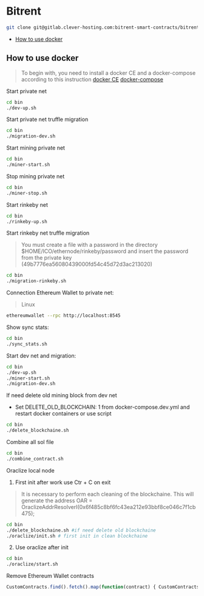 # Bitrent
```bash
git clone git@gitlab.clever-hosting.com:bitrent-smart-contracts/bitrent-smart-contracts.git
```
- [How to use docker](#how-to-use-docker)

## How to use docker
> To begin with, you need to install a docker CE and a docker-compose according to this instruction 
> [docker CE](https://docs.docker.com/engine/installation/)
> [docker-compose](https://docs.docker.com/compose/install/)

Start private net
```bash
cd bin
./dev-up.sh
```

Start private net truffle migration
```bash
cd bin
./migration-dev.sh
```

Start mining private net
```bash
cd bin
./miner-start.sh
```

Stop mining private net
```bash
cd bin
./miner-stop.sh
```

Start rinkeby net
```bash
cd bin
./rinkeby-up.sh
```

Start rinkeby net truffle migration
> You must create a file with a password in the directory $HOME/ICO/ethernode/rinkeby/password 
> and insert the password from the private key (49b7776ea56080439000fd54c45d72d3ac213020)
```bash
cd bin
./migration-rinkeby.sh
```

Connection Ethereum Wallet to private net:
> Linux
```bash
ethereumwallet --rpc http://localhost:8545
```

Show sync stats:
```bash
cd bin
./sync_stats.sh
```

Start dev net and migration:
```bash
cd bin
./dev-up.sh
./miner-start.sh
./migration-dev.sh
```

If need delete old mining block from dev net
- Set DELETE_OLD_BLOCKCHAIN: 1 from docker-compose.dev.yml and restart docker containers
or use script
```bash
cd bin
./delete_blockchaine.sh
```

Combine all sol file
```bash
cd bin
./combine_contract.sh
```

Oraclize local node 
1. First init after work use Ctr + C on exit
> It is necessary to perform each cleaning of the blockchaine.
> This will generate the address OAR = OraclizeAddrResolverI(0x6f485c8bf6fc43ea212e93bbf8ce046c7f1cb475);
```bash
cd bin
./delete_blockchaine.sh #if need delete old blockchaine
./oraclize/init.sh # first init in clean blockchaine
```
2. Use oraclize after init
```bash
cd bin
./oraclize/start.sh
```

Remove Ethereum Wallet contracts
```javascript
CustomContracts.find().fetch().map(function(contract) { CustomContracts.remove(contract._id) })
```